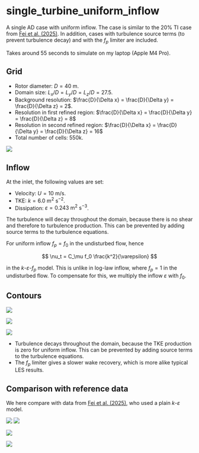 # single_turbine_uniform_inflow

A single AD case with uniform inflow. The case is similar to the 20\% TI case from [Fei et al. (2025)](https://iopscience.iop.org/article/10.1088/1742-6596/3016/1/012033). In addition, cases with turbulence source terms (to prevent turbulence decay) and with the $`f_p`$ limiter are included.

Takes around 55 seconds to simulate on my laptop (Apple M4 Pro). 

## Grid

- Rotor diameter: $D = 40$ m.
- Domain size: $L_x/D = L_y/D = L_z/D = 27.5$.
- Background resolution: $\frac{D}{\Delta x} = \frac{D}{\Delta y} = \frac{D}{\Delta z} = 2$.
- Resolution in first refined region: $\frac{D}{\Delta x} = \frac{D}{\Delta y} = \frac{D}{\Delta z} = 8$
- Resolution in second refined region: $\frac{D}{\Delta x} = \frac{D}{\Delta y} = \frac{D}{\Delta z} = 16$
- Total number of cells: 550k.

![](grid.png)



## Inflow

At the inlet, the following values are set:

- Velocity: $U = 10$ m/s.
- TKE: $k = 6.0~\textrm{m}^2~\textrm{s}^{-2}$.
- Dissipation: $\varepsilon = 0.243~\textrm{m}^2~\textrm{s}^{-3}$.

The turbulence will decay throughout the domain, because there is no shear and therefore to turbulence production. This can be prevented by adding source terms to the turbulence equations.

For uniform inflow $f_p = f_0$ in the undisturbed flow, hence

$$
\nu_t = C_\mu f_0 \frac{k^2}{\varepsilon}
$$

in the $`k`$-$`\varepsilon`$-$`f_p`$ model. This is unlike in log-law inflow, where $f_p = 1$ in the undisturbed flow. To compensate for this, we multiply the inflow $`\varepsilon`$ with $f_0$.

## Contours

![](U_contours.png)

![](TKE_contours.png)

![](TI_contours.png)

- Turbulence decays throughout the domain, because the TKE production is zero for uniform inflow. This can be prevented by adding source terms to the turbulence equations.
- The $`f_p`$ limiter gives a slower wake recovery, which is more alike typical LES results.

## Comparison with reference data

We here compare with data from [Fei et al. (2025)](https://iopscience.iop.org/article/10.1088/1742-6596/3016/1/012033), who used a plain $`k`$-$`\varepsilon`$ model.

![](centerline_U.png)
![](spanwise10D_U.png)

![](centerline_TKE.png)

![](centerline_nut.png)



